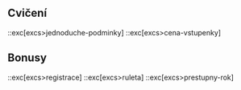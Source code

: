 ## Cvičení
::exc[excs>jednoduche-podminky]
::exc[excs>cena-vstupenky]

## Bonusy
::exc[excs>registrace]
::exc[excs>ruleta]
::exc[excs>prestupny-rok]
